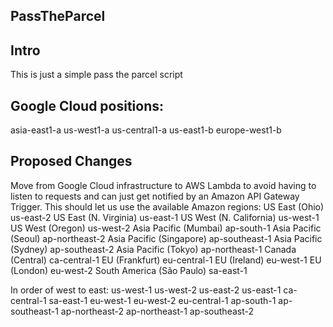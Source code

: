## PassTheParcel
## Intro
This is just a simple pass the parcel script

## Google Cloud positions:
asia-east1-a
us-west1-a
us-central1-a
us-east1-b
europe-west1-b

## Proposed Changes
Move from Google Cloud infrastructure to AWS Lambda to avoid having to listen to requests and can just get notified by an Amazon API Gateway Trigger. This should let us use the available Amazon regions:
US East (Ohio)	us-east-2
US East (N. Virginia)	us-east-1
US West (N. California)	us-west-1
US West (Oregon)	us-west-2
Asia Pacific (Mumbai)	ap-south-1
Asia Pacific (Seoul)	ap-northeast-2
Asia Pacific (Singapore)	ap-southeast-1
Asia Pacific (Sydney)	ap-southeast-2
Asia Pacific (Tokyo)	ap-northeast-1
Canada (Central)	ca-central-1
EU (Frankfurt)	eu-central-1
EU (Ireland)	eu-west-1
EU (London)	eu-west-2
South America (São Paulo)	sa-east-1

In order of west to east:
us-west-1
us-west-2
us-east-2
us-east-1
ca-central-1
sa-east-1
eu-west-1
eu-west-2
eu-central-1
ap-south-1
ap-southeast-1
ap-northeast-2
ap-northeast-1
ap-southeast-2
